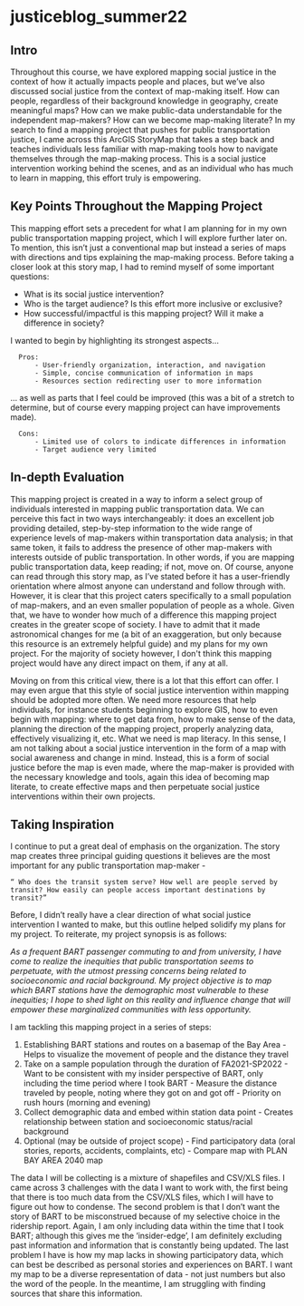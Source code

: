 # justiceblog_summer22

## **Intro** 

Throughout this course, we have explored mapping social justice in the context of how it actually impacts people and places, but we’ve also discussed social justice from the context of map-making itself. How can people, regardless of their background knowledge in geography, create meaningful maps? How can we make public-data understandable for the independent map-makers? How can we become map-making literate? In my search to find a mapping project that pushes for public transportation justice, I came across this ArcGIS StoryMap that takes a step back and teaches individuals less familiar with map-making tools how to navigate themselves through the map-making process. This is a social justice intervention working behind the scenes, and as an individual who has much to learn in mapping, this effort truly is empowering.    

## **Key Points Throughout the Mapping Project**

This mapping effort sets a precedent for what I am planning for in my own public transportation mapping project, which I will explore further later on. To mention, this isn’t just a conventional map but instead a series of maps with directions and tips explaining the map-making process. Before taking a closer look at this story map, I had to remind myself of some important questions: 

- What is its social justice intervention?
- Who is the target audience? Is this effort more inclusive or exclusive?
- How successful/impactful is this mapping project? Will it make a difference in society?

I wanted to begin by highlighting its strongest aspects…

      Pros:
          - User-friendly organization, interaction, and navigation 
          - Simple, concise communication of information in maps 
          - Resources section redirecting user to more information

… as well as parts that I feel could be improved (this was a bit of a stretch to determine, but of course every mapping project can have improvements made).

      Cons:
          - Limited use of colors to indicate differences in information
          - Target audience very limited


## **In-depth Evaluation**

This mapping project is created in a way to inform a select group of individuals interested in mapping public transportation data. We can perceive this fact in two ways interchangeably: it does an excellent job providing detailed, step-by-step information to the wide range of experience levels of map-makers within transportation data analysis; in that same token, it fails to address the presence of other map-makers with interests outside of public transportation. In other words, if you are mapping public transportation data, keep reading; if not, move on. Of course, anyone can read through this story map, as I’ve stated before it has a user-friendly orientation where almost anyone can understand and follow through with. However, it is clear that this project caters specifically to a small population of map-makers, and an even smaller population of people as a whole. Given that, we have to wonder how much of a difference this mapping project creates in the greater scope of society. I have to admit that it made astronomical changes for me (a bit of an exaggeration, but only because this resource is an extremely helpful guide) and my plans for my own project. For the majority of society however, I don't think this mapping project would have any direct impact on them, if any at all. 

Moving on from this critical view, there is a lot that this effort can offer. I may even argue that this style of social justice intervention within mapping should be adopted more often. We need more resources that help individuals, for instance students beginning to explore GIS, how to even begin with mapping: where to get data from, how to make sense of the data, planning the direction of the mapping project, properly analyzing data, effectively visualizing it, etc. What we need is map literacy. In this sense, I am not talking about a social justice intervention in the form of a map with social awareness and change in mind. Instead, this is a form of social justice before the map is even made, where the map-maker is provided with the necessary knowledge and tools, again this idea of becoming map literate, to create effective maps and then perpetuate social justice interventions within their own projects. 


## **Taking Inspiration**

I continue to put a great deal of emphasis on the organization. The story map creates three principal guiding questions it believes are the most important for any public transportation map-maker - 

    “ Who does the transit system serve? How well are people served by transit? How easily can people access important destinations by transit?”


Before, I didn’t really have a clear direction of what social justice intervention I wanted to make, but this outline helped solidify my plans for my project. To reiterate, my project synopsis is as follows:

_As a frequent BART passenger commuting to and from university, I have come to realize the inequities that public transportation seems to perpetuate, with the utmost pressing concerns being related to socioeconomic and racial background. My project objective is to map which BART stations have the demographic most vulnerable to these inequities; I hope to shed light on this reality and influence change that will empower these marginalized communities with less opportunity._ 

I am tackling this mapping project in a series of steps:

1. Establishing BART stations and routes on a basemap of the Bay Area 
            - Helps to visualize the movement of people and the distance they travel
2. Take on a sample population through the duration of FA2021-SP2022 
             - Want to be consistent with my insider perspective of BART, only including the time period where I took BART 
             - Measure the distance traveled by people, noting where they got on and got off
              - Priority on rush hours (morning and evening)
3. Collect demographic data and embed within station data point
              - Creates relationship between station and socioeconomic status/racial background 
4. Optional (may be outside of project scope)
              - Find participatory data (oral stories, reports, accidents, complaints, etc)
             - Compare map with PLAN BAY AREA 2040 map 

The data I will be collecting is a mixture of shapefiles and CSV/XLS files. I came across 3 challenges with the data I want to work with, the first being that there is too much data from the CSV/XLS files, which I will have to figure out how to condense. The second problem is that I don’t want the story of BART to be misconstrued because of my selective choice in the ridership report. Again, I am only including data within the time that I took BART; although this gives me the ‘insider-edge’, I am definitely excluding past information and information that is constantly being updated. The last problem I have is how my map lacks in showing participatory data, which can best be described as personal stories and experiences on BART. I want my map to be a diverse representation of data - not just numbers but also the word of the people. In the meantime, I am struggling with finding sources that share this information. 

